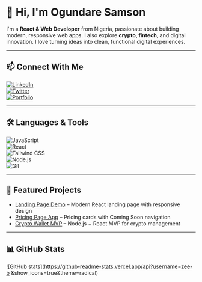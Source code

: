 # 👋 Hi, I'm Ogundare Samson

I'm a **React & Web Developer** from Nigeria, passionate about building modern, responsive web apps. I also explore **crypto, fintech**, and digital innovation. I love turning ideas into clean, functional digital experiences.

---

## 📫 Connect With Me

[![LinkedIn](https://img.shields.io/badge/-LinkedIn-0077B5?style=flat&logo=linkedin&logoColor=white)](https://linkedin.com/in/your-linkedin)  
[![Twitter](https://img.shields.io/badge/-Twitter-1DA1F2?style=flat&logo=twitter&logoColor=white)](https://twitter.com/your-twitter)  
[![Portfolio](https://img.shields.io/badge/-Portfolio-FF4081?style=flat&logo=Google-Chrome&logoColor=white)](https://zeewebworks.com.ng)

---

## 🛠 Languages & Tools

![JavaScript](https://img.shields.io/badge/-JavaScript-F7DF1E?style=flat&logo=javascript&logoColor=000)  
![React](https://img.shields.io/badge/-React-61DAFB?style=flat&logo=react&logoColor=000)  
![Tailwind CSS](https://img.shields.io/badge/-Tailwind_CSS-06B6D4?style=flat&logo=tailwind-css&logoColor=white)  
![Node.js](https://img.shields.io/badge/-Node.js-339933?style=flat&logo=node.js&logoColor=white)  
![Git](https://img.shields.io/badge/-Git-F05032?style=flat&logo=git&logoColor=white)

---

## 🚀 Featured Projects

- [Landing Page Demo](https://github.com/your-username/landing-page) – Modern React landing page with responsive design  
- [Pricing Page App](https://github.com/your-username/pricing-app) – Pricing cards with Coming Soon navigation  
- [Crypto Wallet MVP](https://github.com/your-username/crypto-wallet) – Node.js + React MVP for crypto management

---

## 📊 GitHub Stats

![GitHub stats](https://github-readme-stats.vercel.app/api?username=zee-b
&show_icons=true&theme=radical)
